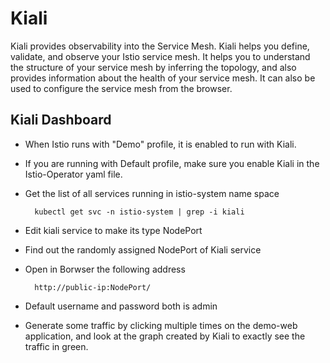 # Kiali

Kiali provides observability into the Service Mesh. Kiali helps you define, validate, and observe your Istio service mesh. It helps you to understand the structure of your service mesh by inferring the topology, and also provides information about the health of your service mesh. It can also be used to configure the service mesh from the browser.

## Kiali Dashboard

- When Istio runs with "Demo" profile, it is enabled to run with Kiali.
- If you are running with Default profile, make sure you enable Kiali in the Istio-Operator yaml file.
- Get the list of all services running in istio-system name space

        kubectl get svc -n istio-system | grep -i kiali
    
- Edit kiali service to make its type NodePort
- Find out the randomly assigned NodePort of Kiali service

- Open in Borwser the following address 

        http://public-ip:NodePort/
        
- Default username and password both is admin 
        
- Generate some traffic by clicking multiple times on the demo-web application, and look at the graph created by Kiali to exactly see the traffic in green. 


